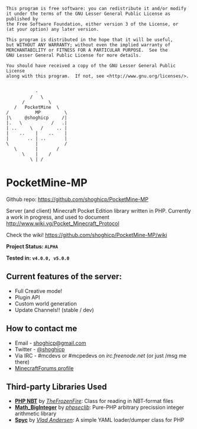 ```
This program is free software: you can redistribute it and/or modify
it under the terms of the GNU Lesser General Public License as published by
the Free Software Foundation, either version 3 of the License, or
(at your option) any later version.

This program is distributed in the hope that it will be useful,
but WITHOUT ANY WARRANTY; without even the implied warranty of
MERCHANTABILITY or FITNESS FOR A PARTICULAR PURPOSE.  See the
GNU Lesser General Public License for more details.

You should have received a copy of the GNU Lesser General Public License
along with this program.  If not, see <http://www.gnu.org/licenses/>.


           -
         /   \
      /         \
   /   PocketMine  \
/          MP         \
|\     @shoghicp     /|
|.   \           /   .|
| ..     \   /     .. |
|    ..    |    ..    |
|       .. | ..       |
\          |          /
   \       |       /
      \    |    /
         \ | /	 

```		 

# PocketMine-MP

Github repo: https://github.com/shoghicp/PocketMine-MP

Server (and client) Minecraft Pocket Edition library written in PHP.
Currently a work in progress, and used to document http://www.wiki.vg/Pocket_Minecraft_Protocol

Check the wiki! https://github.com/shoghicp/PocketMine-MP/wiki

**Project Status: `ALPHA`**

**Tested in: `v4.0.0, v5.0.0`**


## Current features of the server:

* Full Creative mode!
* Plugin API
* Custom world generation
* Update Channels!! (stable / dev)


## How to contact me

* Email - <shoghicp@gmail.com>
* Twitter - [@shoghicp](https://twitter.com/shoghicp)
* Via IRC - #mcdevs or #mcpedevs on *irc.freenode.net* (or just /msg me there)
* [MinecraftForums profile](http://www.minecraftforum.net/user/1476633-shoghicp/)


## Third-party Libraries Used

* __[PHP NBT](https://github.com/TheFrozenFire/PHP-NBT-Decoder-Encoder/blob/master/nbt.class.php)__ by _[TheFrozenFire](https://github.com/TheFrozenFire)_: Class for reading in NBT-format files
* __[Math_BigInteger](http://phpseclib.sourceforge.net/math/intro.html)__ by _[phpseclib](http://phpseclib.sourceforge.net/)_: Pure-PHP arbitrary precission integer arithmetic library
* __[Spyc](https://github.com/mustangostang/spyc/blob/master/Spyc.php)__ by _[Vlad Andersen](https://github.com/mustangostang)_: A simple YAML loader/dumper class for PHP